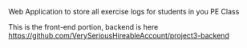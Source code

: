 Web Application to store all exercise logs for students in you PE Class


This is the front-end portion, backend is here https://github.com/VerySeriousHireableAccount/project3-backend
